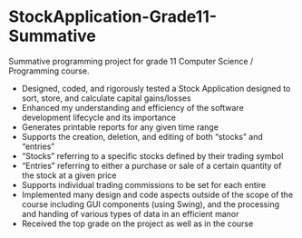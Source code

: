 # StockApplication-Grade11-Summative
Summative programming project for grade 11 Computer Science / Programming course.

 - Designed, coded, and rigorously tested a Stock Application designed to sort, store, and calculate capital gains/losses
 - Enhanced my understanding and efficiency of the software development lifecycle and its importance
 - Generates printable reports for any given time range
 - Supports the creation, deletion, and editing of both “stocks” and “entries”
 - “Stocks” referring to a specific stocks defined by their trading symbol
 - “Entries” referring to either a purchase or sale of a certain quantity of the stock at a given price
 - Supports individual trading commissions to be set for each entire
 - Implemented many design and code aspects outside of the scope of the course including GUI components (using Swing), and the processing and handing of various types of data in an efficient manor
 - Received the top grade on the project as well as in the course
